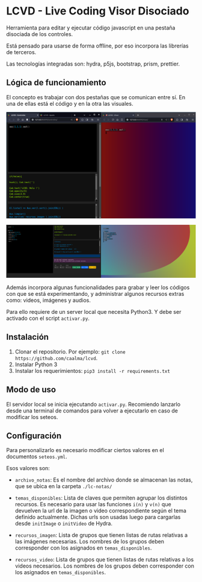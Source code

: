 # LCVD - Live Coding Visor Disociado

Herramienta para editar y ejecutar código javascript en una pestaña disociada de los controles.

Está pensado para usarse de forma offline, por eso incorpora las librerías de terceros.

Las tecnologías integradas son: hydra, p5js, bootstrap, prism, prettier.


## Lógica de funcionamiento

El concepto es trabajar con dos pestañas que se comunican entre sí. En una de ellas está el código y en la otra las visuales.

![pestañas](./lcvd-paginas-m1.png)

![pestañas](./lcvd-paginas-m2.png)

Además incorpora algunas funcionalidades para grabar y leer los códigos con que se está experimentando, y administrar algunos recursos extras como: videos, imágenes y audios.

Para ello requiere de un server local que necesita Python3. Y debe ser activado con el script `activar.py`.

## Instalación

1. Clonar el repositorio. Por ejemplo: `git clone https://github.com/caalma/lcvd`.
2. Instalar Python 3
3. Instalar los requerimientos: `pip3 install -r requirements.txt
`

## Modo de uso

El servidor local se inicia ejecutando `activar.py`. Recomiendo lanzarlo desde una terminal de comandos para volver a ejecutarlo en caso de modificar los seteos.

## Configuración

Para personalizarlo es necesario modificar ciertos valores en el documentos `seteos.yml`.

Esos valores son:
- `archivo_notas`: Es el nombre del archivo donde se almacenan las notas, que se ubica en la carpeta `./lc-notas/`
- `temas_disponibles`: Lista de claves que permiten agrupar los distintos recursos. Es necesario para usar las funciones `i(n)` y `v(n)` que devuelven la url de la imagen o video correspondiente según el tema definido actualmente. Dichas urls son usadas luego para cargarlas desde `initImage` o `initVideo` de Hydra.

- `recursos_imagen`: Lista de grupos que tienen listas de rutas relativas a las imágenes necesarias. Los nombres de los grupos deben corresponder con los asignados en `temas_disponibles`.

- `recursos_video`: Lista de grupos que tienen listas de rutas relativas a los videos necesarios. Los nombres de los grupos deben corresponder con los asignados en `temas_disponibles`.

